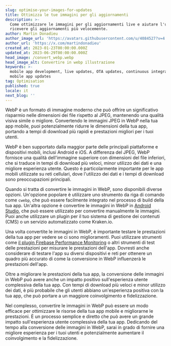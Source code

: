 ```yaml
---
slug: optimise-your-images-for-updates
title: Ottimizza le tue immagini per gli aggiornamenti
description: >-
  Come ottimizzare le immagini per gli aggiornamenti live e aiutare l'utente a
  ricevere gli aggiornamenti più velocemente.
author: Martin Donadieu
author_image_url: 'https://avatars.githubusercontent.com/u/4084527?v=4'
author_url: 'https://x.com/martindonadieu'
created_at: 2023-01-23T00:00:00.000Z
updated_at: 2023-06-29T00:00:00.000Z
head_image: /convert_webp.webp
head_image_alt: Convertire in webp illustrazione
keywords: >-
  mobile app development, live updates, OTA updates, continuous integration,
  mobile app updates
tag: Optimisation
published: true
locale: it
next_blog: ''
---
```

WebP è un formato di immagine moderno che può offrire un significativo risparmio nelle dimensioni dei file rispetto al JPEG, mantenendo una qualità visiva simile o migliore. Convertendo le immagini JPEG in WebP nella tua app mobile, puoi potenzialmente ridurre le dimensioni della tua app, portando a tempi di download più rapidi e prestazioni migliori per i tuoi utenti.

WebP è ben supportato dalla maggior parte delle principali piattaforme e dispositivi mobili, inclusi Android e iOS. A differenza del JPEG, WebP fornisce una qualità dell'immagine superiore con dimensioni del file inferiori, che si traduce in tempi di download più veloci, minor utilizzo dei dati e una migliore esperienza utente. Questo è particolarmente importante per le app mobili utilizzate su reti cellulari, dove l'utilizzo dei dati e i tempi di download sono preoccupazioni principali.

Quando si tratta di convertire le immagini in WebP, sono disponibili diverse opzioni. Un'opzione popolare è utilizzare uno strumento da riga di comando come `cwebp`, che può essere facilmente integrato nel processo di build della tua app. Un'altra opzione è convertire le immagini in WebP in [Android Studio](https://sites.google.com/a/android.com/tools/tech-docs/webp/), che può essere utilizzato per convertire manualmente le immagini. Puoi anche utilizzare un plugin per il tuo sistema di gestione dei contenuti (CMS) o un servizio automatizzato come Kraken.io.

Una volta convertite le immagini in WebP, è importante testare le prestazioni della tua app per vedere se ci sono miglioramenti. Puoi utilizzare strumenti come [il plugin Firebase Performance Monitoring](https://github.com/capawesome-team/capacitor-firebase/tree/main/packages/performance/) o altri strumenti di test delle prestazioni per misurare le prestazioni dell'app. Dovresti anche considerare di testare l'app su diversi dispositivi e reti per ottenere un quadro più accurato di come la conversione in WebP influenzerà le prestazioni dell'app.

Oltre a migliorare le prestazioni della tua app, la conversione delle immagini in WebP può avere anche un impatto positivo sull'esperienza utente complessiva della tua app. Con tempi di download più veloci e minor utilizzo dei dati, è più probabile che gli utenti abbiano un'esperienza positiva con la tua app, che può portare a un maggiore coinvolgimento e fidelizzazione.

Nel complesso, convertire le immagini in WebP può essere un modo efficace per ottimizzare le risorse della tua app mobile e migliorarne le prestazioni. È un processo semplice e diretto che può avere un grande impatto sull'esperienza utente complessiva della tua app. Dedicando del tempo alla conversione delle immagini in WebP, sarai in grado di fornire una migliore esperienza per i tuoi utenti e potenzialmente aumentare il coinvolgimento e la fidelizzazione.
